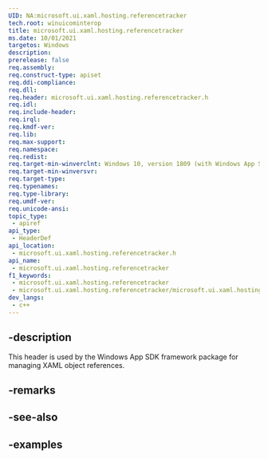 ```yaml
---
UID: NA:microsoft.ui.xaml.hosting.referencetracker
tech.root: winuicominterop
title: microsoft.ui.xaml.hosting.referencetracker
ms.date: 10/01/2021
targetos: Windows
description: 
prerelease: false
req.assembly: 
req.construct-type: apiset
req.ddi-compliance: 
req.dll: 
req.header: microsoft.ui.xaml.hosting.referencetracker.h
req.idl: 
req.include-header: 
req.irql: 
req.kmdf-ver: 
req.lib: 
req.max-support: 
req.namespace: 
req.redist: 
req.target-min-winverclnt: Windows 10, version 1809 (with Windows App SDK 0.5 or later)
req.target-min-winversvr: 
req.target-type: 
req.typenames: 
req.type-library: 
req.umdf-ver: 
req.unicode-ansi: 
topic_type:
 - apiref
api_type:
 - HeaderDef
api_location:
 - microsoft.ui.xaml.hosting.referencetracker.h
api_name:
 - microsoft.ui.xaml.hosting.referencetracker
f1_keywords:
 - microsoft.ui.xaml.hosting.referencetracker
 - microsoft.ui.xaml.hosting.referencetracker/microsoft.ui.xaml.hosting.referencetracker
dev_langs:
 - c++
---
```


## -description

This header is used by the Windows App SDK framework package for managing XAML object references.

## -remarks

## -see-also

## -examples
